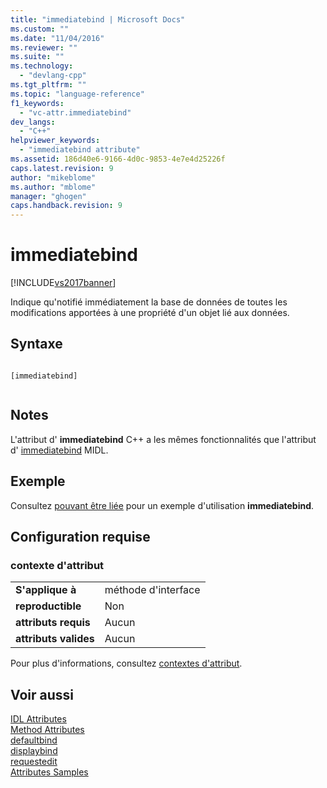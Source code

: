 ```yaml
---
title: "immediatebind | Microsoft Docs"
ms.custom: ""
ms.date: "11/04/2016"
ms.reviewer: ""
ms.suite: ""
ms.technology: 
  - "devlang-cpp"
ms.tgt_pltfrm: ""
ms.topic: "language-reference"
f1_keywords: 
  - "vc-attr.immediatebind"
dev_langs: 
  - "C++"
helpviewer_keywords: 
  - "immediatebind attribute"
ms.assetid: 186d40e6-9166-4d0c-9853-4e7e4d25226f
caps.latest.revision: 9
author: "mikeblome"
ms.author: "mblome"
manager: "ghogen"
caps.handback.revision: 9
---
```

# immediatebind
[!INCLUDE[vs2017banner](../assembler/inline/includes/vs2017banner.md)]

Indique qu'notifié immédiatement la base de données de toutes les modifications apportées à une propriété d'un objet lié aux données.  
  
## Syntaxe  
  
```  
  
[immediatebind]  
  
```  
  
## Notes  
 L'attribut d' **immediatebind** C\+\+ a les mêmes fonctionnalités que l'attribut d' [immediatebind](http://msdn.microsoft.com/library/windows/desktop/aa367045) MIDL.  
  
## Exemple  
 Consultez [pouvant être liée](../windows/bindable.md) pour un exemple d'utilisation **immediatebind**.  
  
## Configuration requise  
  
### contexte d'attribut  
  
|||  
|-|-|  
|**S'applique à**|méthode d'interface|  
|**reproductible**|Non|  
|**attributs requis**|Aucun|  
|**attributs valides**|Aucun|  
  
 Pour plus d'informations, consultez [contextes d'attribut](../windows/attribute-contexts.md).  
  
## Voir aussi  
 [IDL Attributes](../windows/idl-attributes.md)   
 [Method Attributes](../windows/method-attributes.md)   
 [defaultbind](../windows/defaultbind.md)   
 [displaybind](../windows/displaybind.md)   
 [requestedit](../windows/requestedit.md)   
 [Attributes Samples](http://msdn.microsoft.com/fr-fr/558ebdb2-082f-44dc-b442-d8d33bf7bdb8)